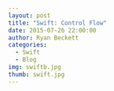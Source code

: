 ```yaml
---
layout: post
title: "Swift: Control Flow"
date: 2015-07-26 22:00:00
author: Ryan Beckett
categories:
  - Swift
  - Blog
img: swiftb.jpg
thumb: swift.jpg
---
```

